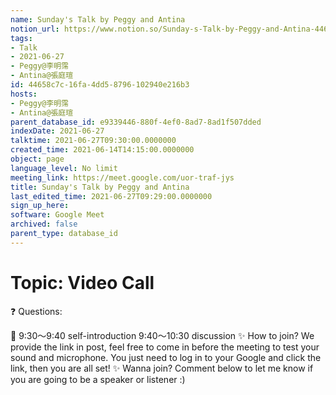 ```yaml
---
name: Sunday's Talk by Peggy and Antina
notion_url: https://www.notion.so/Sunday-s-Talk-by-Peggy-and-Antina-44658c7c16fa4dd58796102940e216b3
tags:
- Talk
- 2021-06-27
- Peggy@李明霈
- Antina@張庭瑄
id: 44658c7c-16fa-4dd5-8796-102940e216b3
hosts:
- Peggy@李明霈
- Antina@張庭瑄
parent_database_id: e9339446-880f-4ef0-8ad7-8ad1f507dded
indexDate: 2021-06-27
talktime: 2021-06-27T09:30:00.0000000
created_time: 2021-06-14T14:15:00.0000000
object: page
language_level: No limit
meeting_link: https://meet.google.com/uor-traf-jys
title: Sunday's Talk by Peggy and Antina
last_edited_time: 2021-06-27T09:29:00.0000000
sign_up_here: 
software: Google Meet
archived: false
parent_type: database_id
---
```


# Topic: Video Call  
❓
Questions:
   
   
   
   
   
📅
9:30～9:40 self-introduction
9:40～10:30 discussion
✨
How to join?
We provide the link in post, feel free to come in before the meeting to test your sound and microphone. You just need to log in to your Google and click the link, then you are all set!
✨
Wanna join?
Comment below to let me know if you are going to be a speaker or listener :)

